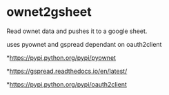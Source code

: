 # ownet2gsheet
Read ownet data and pushes it to a google sheet.

uses pyownet and gspread
dependant on oauth2client

*https://pypi.python.org/pypi/pyownet

*https://gspread.readthedocs.io/en/latest/

*https://pypi.python.org/pypi/oauth2client


